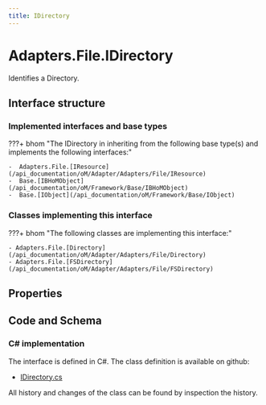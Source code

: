 ```yaml
---
title: IDirectory
---
```


# Adapters.File.IDirectory

Identifies a Directory.

## Interface structure

### Implemented interfaces and base types

???+ bhom "The IDirectory in inheriting from the following base type(s) and implements the following interfaces:"

    -  Adapters.File.[IResource](/api_documentation/oM/Adapter/Adapters/File/IResource)
    -  Base.[IBHoMObject](/api_documentation/oM/Framework/Base/IBHoMObject)
    -  Base.[IObject](/api_documentation/oM/Framework/Base/IObject)


### Classes implementing this interface

???+ bhom "The following classes are implementing this interface:"

    - Adapters.File.[Directory](/api_documentation/oM/Adapter/Adapters/File/Directory)
    - Adapters.File.[FSDirectory](/api_documentation/oM/Adapter/Adapters/File/FSDirectory)


## Properties

## Code and Schema

### C# implementation

The interface is defined in C#. The class definition is available on github:

- [IDirectory.cs](https://github.com/BHoM/File_Toolkit/blob/develop/File_oM/Interfaces/IDirectory.cs)

All history and changes of the class can be found by inspection the history.
